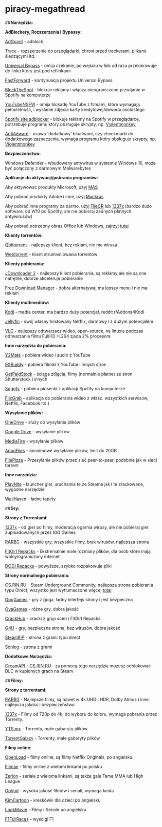 # piracy-megathread


##**Narzędzia:**

**AdBlockery, Rozszerzenia i Bypassy:**


[AdGuard](https://chrome.google.com/webstore/detail/adguard-adblocker/bgnkhhnnamicmpeenaelnjfhikgbkllg?hl=pl) - adblock

[Trace](https://chrome.google.com/webstore/detail/trace-online-tracking-pro/njkmjblmcfiobddjgebnoeldkjcplfjb) - rozszerzenie do przeglądarki, chroni przed trackerami, plikami śledzącymi itd.

[Universal Bypass](https://universal-bypass.org/) - omija czekanie, po wejściu w link od razu przekierowuje do linku który jest pod reflinkami

[FastForward](https://chrome.google.com/webstore/detail/fastforward/icallnadddjmdinamnolclfjanhfoafe/related) - kontynuacja projektu Universal Bypass

[BlockTheSpot](https://github.com/mrpond/BlockTheSpot) - blokuje reklamy i włącza nieograniczone przwijanie w Spotify na komputerze 

[YouTubeNSFW](https://youtubensfw.com/) - omija blokadę YouTube z filmami, które wymagają pełnoletność, i wysłanie zdjęcia karty kredytowej/dowodu osobistego

[Spotify site adblocker](https://gist.github.com/Simonwep/24f8cdcd6d32d86e929004013bd660ae) - blokuje reklamy na Spotify w przeglądarce, potrzebuje programu który obsługuje skrypty, np. [Violentmonkey](https://violentmonkey.github.io/) 

[AntiAdware](https://github.com/HandyUserscripts/AntiAdware##readme) - usuwa 'dodatkowy' bloatware, czy checkmarki do dodatkowego zaznaczenia, wymaga programu który obsługuje skrypty, np. [Violentmonkey](https://violentmonkey.github.io/) 

**Bezpieczeństwo:**

Windows Defender - wbudowany antywirus w systemie Windows 10, może być połączony z darmowym Malwarebytes



**Aplikacje do aktywacji/pobrania programów:**

Aby aktywować produkty Microsoft, użyj [MAS](https://github.com/massgravel/Microsoft-Activation-Scripts/releases)

Aby pobrać produkty Adobe i inne, użyj [Monkrus](http://w14.monkrus.ws)

Aby pobrać inne programy za darmo, użyj [FileCR](https://filecr.com) lub [1337x](https://1337x.to) (bardzo dużo software, od W10 po Spotify, ale nie pobieraj żadnych płatnych antywirusów)

Aby pobrać potrzebny obraz Office lub Windows, zajrzyj [tutaj](https://tb.rg-adguard.net/public.php)


**Klienty torrentów:**

[Qbittorrent](https://www.qbittorrent.org/) - najlepszy klient, bez reklam, nie ma wirusa

[Webtorrent](https://webtorrent.io) - klient strumieniowania torrentów

**Klienty pobierania:**

[JDownloader 2](https://jdownloader.org/pl/download/index) - najlepszy klient pobierania, są reklamy ale nie są one natrętne, dobrze akceleruje pobieranie

[Free Download Manager](https://www.freedownloadmanager.org/) - dobra alternatywa, ma lepszy menu i nie ma reklam

**Klienty multimediów:**

[Kodi](https://kodi.tv/) - media center, ma bardzo duży potencjał, reddit r/Addons4Kodi

[Jellyfin](https://jellyfin.org/) - swój własny hostowany Netflix, darmowy i z dużym potencjałem

[VLC](https://www.videolan.org/vlc/index.pl.html) -  najlepszy odtwarzacz wideo, open-source, na linuxie podczas odtwarzania filmu FullHD H.264 zjada 2% procesora 

**Inne narzędzia do pobierania:**

[Y2Mate](https://www.y2mate.com/) - pobiera wideo i audio z YouTube

[9XBuddy](https://9xbuddy.com/) - pobiera filmiki z YouTube i innych stron

[GetPaidStock](https://getpaidstock.com/) - ściąga zdjęcia, filmy (normalnie płatne) ze stron Shutterstock i innych

[Soggfy](https://github.com/Rafiuth/Soggfy) - pobiera piosenki z aplikacji Spotify na komputerze 

[FlixGrab](https://freegrabapp.com/product/flixgrab/) - aplikacja do pobierania wideo z właśc. wszystkich serwisów, Netflix, Facebook itd.)

**Wysyłanie plików:**

[OneDrive](https://onedrive.live.com/about/pl-pl/signin/) - służy do wysyłania plików 

[Google Drive](https://www.google.pl/intl/pl/drive/) - wysyłanie plików 

[MediaFire](https://www.mediafire.com/) - wysyłanie plików

[AnonFiles](https://anonfiles.com) - anonimowe wysyłanie plików, limit do 20GB

[FilePizza](https://file.pizza/) - Przesyłanie plików przez sieć peer-to-peer, podobnie jak w sieci torrent

**Inne narzędzia:**

[PlayNite](https://playnite.link/)  - launcher gier, uruchamia te ze Steama jak i te zrackowane, wygodne narzędzie

[WallHaven](https://wallhaven.cc/) - ładne tapety 



##**Gry:**


**Strony z Torrentami:**

[1337x](https://1337x.to/) - od gier po filmy, moderacja ogarnia wirusy, ale nie pobieraj gier zuploadowanych przez IGG Games

[RARBG](https://rarbg.to/) - wszystkie gry, wszystkie filmy, brak wirusów, najlepsza strona

[FitGirl Repacks](https://fitgirl-repacks.site/) - Ekstremalnie małe rozmiary plików, dla osób które mają wolny/ograniczony internet

[DODI Repacks](https://dodi-repacks.site/) - powyższe, szybko rozpakowuje pliki


**Strony normalnego pobierania:**

CS.RIN.RU - Steam Underground Community, najlepsza strona pobierania typu Direct, wszystko jest wytłumaczone więcej [tutaj](https://cs.rin.ru/forum/viewtopic.php?f=10&t=95461)


[GogGames](https://gog-games.com/) - gry z goga, ładny interfejs strony i jest bezpieczna

[OvaGames](https://ovagames.com/) - różne gry, dobra jakość

[CrackHub](https://crackhub.site/) - cracki z grup scen i FitGirl Repacks

[G4U](https://g4u.to/) - gry, bezpieczna strona, bez wirusów, dobra jakość

[SteamRIP](https://steamrip.com/) - strona z grami typu direct

[Scnlog](https://scnlog.me/) - strona z grami 

**Dodatkowe Narzędzia:**

[CreamAPI - CS.RIN.RU](https://cs.rin.ru/forum/viewtopic.php?f=29&t=70576) - za pomocą tego narzędzia możesz odblokować DLC w kupionych grach na Steam


##**Filmy:**

**Strony z torrentami:**

[RARBG](https://rarbg.to/) - Najlepsze filmy, są nawet w 4k UHD i HDR, Dolby Atmos i inne, najlepsza jakość i bezpieczeństwo

[1337x](https://1337x.to/) - Filmy od 720p do 4k, do wyboru do koloru, wymaga pobrania przez Torrenty.

[YTS.mx](https://yts.mx/) - Torrenty, małe gabaryty plików

[TorrentGalaxy](https://torrentgalaxy.to/) - Torrenty, małe gabaryty plików


**Filmy online:**

[OpenLoad](https://openloadmov.net/) - filmy online, są filmy
Netflix Originals, po angielsku.

[Filman](https://filman.cc/) - filmy online z wielomi linkami po polsku

[Zerion](https://zerion.cc/) - seriale z wieloma linkami, są także gale Fame MMA lub High League

[GoVod](https://govod.tv/) - wysoka jakość filmów i seriali, wymaga konta

[KimCartoon](https://kimcartoon.li/) - kreskówki dla dzieci po angielsku 

[LookMovie](https://lookmovie.io/) - Filmy i Seriale po angielsku

[F1FullRaces](https://f1fullraces.com) - wyścigi F1
